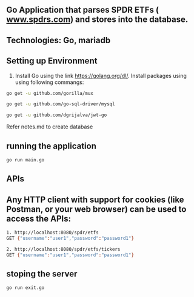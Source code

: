 
## Go Application that parses SPDR ETFs (​www.spdrs.com​) and stores into the database.

## Technologies: Go, mariadb

## Setting up Environment

1. Install Go using the link https://golang.org/dl/. Install packages using using following commangs:
```bash
go get -u github.com/gorilla/mux
```
```bash
go get -u github.com/go-sql-driver/mysql
```
```bash
go get -u github.com/dgrijalva/jwt-go
```

Refer notes.md to create database

## running the application
```bash
go run main.go
```

## APIs

## Any HTTP client with support for cookies (like Postman, or your web browser) can be used to access the APIs:

```bash
1. http://localhost:8080/spdr/etfs
GET {"username":"user1","password":"password1"}
```

```bash
2. http://localhost:8080/spdr/etfs/tickers
GET {"username":"user1","password":"password1"}
```

## stoping the server
```bash
go run exit.go
```